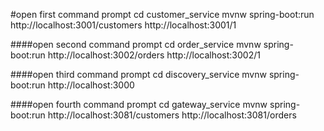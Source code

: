 #open first command prompt
cd customer_service
mvnw spring-boot:run
http://localhost:3001/customers
http://localhost:3001/1

####open second command prompt
cd order_service
mvnw spring-boot:run
http://localhost:3002/orders
http://localhost:3002/1

####open third command prompt
cd discovery_service
mvnw spring-boot:run
http://localhost:3000

####open fourth command prompt
cd gateway_service
mvnw spring-boot:run
http://localhost:3081/customers
http://localhost:3081/orders
